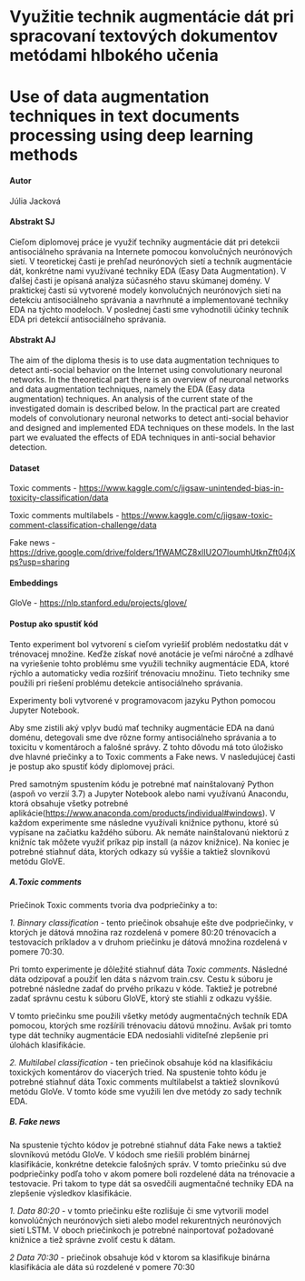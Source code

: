 # Využitie technik  augmentácie dát pri spracovaní textových dokumentov metódami hlbokého učenia 
# Use of data augmentation techniques in text documents processing using deep learning methods
#### Autor

Júlia Jacková


#### Abstrakt SJ
Cieľom diplomovej práce je využiť techniky augmentácie dát pri detekcii antisociálneho správania na Internete pomocou konvolučných neurónových sietí. V teoretickej časti je prehľad neurónových sietí a techník augmentácie dát, konkrétne nami využívané techniky EDA (Easy Data Augmentation). V ďalšej časti je opísaná analýza súčasného stavu skúmanej domény. V praktickej časti sú vytvorené modely konvolučných neurónových sietí na detekciu antisociálneho správania a  navrhnuté a implementované techniky EDA na týchto modeloch. V poslednej časti sme vyhodnotili účinky techník EDA pri detekcií antisociálneho správania.

#### Abstrakt AJ
The aim of the diploma thesis is to use data augmentation techniques to detect anti-social behavior on the Internet using convolutionary neuronal networks. In the theoretical part there is an overview of neuronal networks and data augmentation techniques, namely the EDA (Easy data augmentation) techniques. An analysis of the current state of the investigated domain is described below. In the practical part are created models of convolutionary neuronal networks to detect anti-social behavior and designed and implemented EDA techniques on these models. In the last part we evaluated the effects of EDA techniques in anti-social behavior detection.

#### Dataset
Toxic comments - https://www.kaggle.com/c/jigsaw-unintended-bias-in-toxicity-classification/data

Toxic comments multilabels - https://www.kaggle.com/c/jigsaw-toxic-comment-classification-challenge/data

Fake news - https://drive.google.com/drive/folders/1fWAMCZ8xlIU2O7loumhUtknZft04jXps?usp=sharing

#### Embeddings
GloVe - https://nlp.stanford.edu/projects/glove/

#### Postup ako spustiť kód
Tento experiment bol vytvorení s cieľom vyriešiť problém nedostatku dát v trénovacej množine. Keďže získať nové anotácie je veľmi náročné a zdĺhavé na vyriešenie tohto problému sme využili techniky augmentácie EDA, ktoré rýchlo a automaticky vedia rozšíriť trénovaciu množinu. Tieto techniky sme použili pri riešení problému detekcie antisociálneho správania. 

Experimenty boli vytvorené v  programovacom jazyku Python pomocou Jupyter Notebook.

Aby sme zistili aký vplyv budú mať techniky augmentácie EDA na danú doménu, detegovali sme dve rôzne formy antisociálneho správania a to toxicitu v komentároch a falošné správy. Z tohto dôvodu má toto úložisko dve hlavné priečinky a to Toxic comments a Fake news. V nasledujúcej časti je postup ako spustiť kódy diplomovej práci. 

Pred samotným spustením kódu je potrebné mať nainštalovaný Python (aspoň vo verzií 3.7) a Jupyter Notebook  alebo nami využívanú Anacondu, ktorá obsahuje všetky potrebné aplikácie(https://www.anaconda.com/products/individual#windows). V každom experimente sme následne využívali knižnice pythonu, ktoré sú vypísane na začiatku každého súboru. Ak nemáte nainštalovanú niektorú z knižníc tak môžete využiť príkaz pip install (a názov knižnice). Na koniec je potrebné stiahnuť dáta, ktorých odkazy sú vyššie a taktiež slovníkovú metódu GloVE.

##### A.Toxic comments

Priečinok Toxic comments tvoria dva podpriečinky a to: 

*1. Binnary classification* - tento priečinok obsahuje ešte dve podpriečinky, v ktorých je dátová množina raz rozdelená v pomere 80:20 trénovacích a testovacích  príkladov a v druhom priečinku je dátová množina rozdelená v pomere 70:30.

Pri tomto experimente je dôležité stiahnuť dáta *Toxic comments*. Následné dáta odzipovať a použiť len dáta s názvom train.csv. Cestu k súboru je potrebné následne zadať do prvého príkazu v kóde. Taktiež je potrebné zadať správnu cestu k súboru GloVE, ktorý ste stiahli z odkazu vyššie. 

V tomto priečinku sme použili všetky metódy augmentačných techník EDA pomocou, ktorých sme rozšírili trénovaciu dátovú množinu. Avšak pri tomto type dát techniky augmentácie EDA nedosiahli viditeľné zlepšenie pri úlohách klasifikácie. 

*2. Multilabel classification* - ten priečinok obsahuje kód na klasifikáciu toxických komentárov do viacerých tried. Na spustenie tohto kódu je potrebné stiahnuť dáta Toxic comments multilabelst a taktiež slovníkovú metódu GloVe. V tomto kóde sme využili len dve metódy zo sady techník EDA.



##### B. Fake news

Na spustenie týchto kódov je potrebné stiahnuť dáta Fake news a taktiež slovníkovú metódu GloVe. V kódoch sme riešili problém binárnej klasifikácie, konkrétne detekcie falošných správ. V tomto priečinku sú dve podpriečinky podľa toho v akom pomere boli rozdelené dáta na trénovacie a testovacie. Pri takom to type dát sa osvedčili augmentačné techniky EDA na zlepšenie výsledkov klasifikácie. 

*1. Data 80:20* - v tomto priečinku ešte rozlišuje či sme vytvorili model konvolúčných neurónových sieti alebo model rekurentných neurónových sietí LSTM. V oboch priečinkoch je potrebné nainportovať požadované knižnice a tiež správne zvoliť cestu k dátam. 

*2 Data 70:30* - priečinok obsahuje kód v ktorom sa klasifikuje binárna klasifikácia ale dáta sú rozdelené v pomere 70:30




